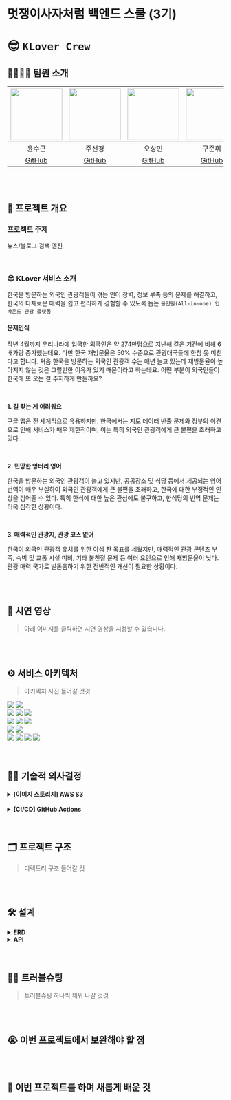 # 멋쟁이사자처럼 백엔드 스쿨 (3기)
# 😎 `KLover Crew`

## 👨‍👨‍👧‍👦 팀원 소개

| <img src='https://github.com/sky0427.png' width=120> | <img src='https://github.com/suuny0321.png' width=120> | <img src='https://github.com/Asthux.png' width=120> | <img src='https://github.com/koothemaverick.png' width=120> | <img src='https://github.com/LSH-kw0315.png' width=120> |
| :-: | :-: | :-: | :-: | :-: |
| 윤수근 | 주선경 | 오상민 | 구준휘 | 이승헌 |
| [GitHub](https://github.com/sky0427) | [GitHub](https://github.com/suuny0321) | [GitHub](https://github.com/Asthux) | [GitHub](https://github.com/koothemaverick) | [GitHub](https://github.com/LSH-kw0315) | 

<br>
<br>

## 📌 프로젝트 개요

### 프로젝트 주제

뉴스/블로그 검색 엔진

<br>

### 😎 KLover 서비스 소개

한국을 방문하는 외국인 관광객들이 겪는 언어 장벽,
정보 부족 등의 문제를 해결하고,
한국의 다채로운 매력을 쉽고 편리하게 경험할 수 있도록 돕는
`올인원(All-in-one) 인바운드 관광 플랫폼`

#### 문제인식

작년 4월까지 우리나라에 입국한 외국인은 약 274만명으로 지난해 같은 기간에 비해 6배가량 증가했는데요.
다만 한국 재방문율은 50% 수준으로 관광대국들에 한참 못 미친다고 합니다.
처음 한국을 방문하는 외국인 관광객 수는 매년 늘고 있는데 재방문율이 높아지지 않는 것은 그럴만한 이유가 있기 때문이라고 하는데요.
어떤 부분이 외국인들이 한국에 또 오는 걸 주저하게 만들까요?

<br>

**1. 길 찾는 게 어려워요**

구글 맵은 전 세계적으로 유용하지만, 한국에서는 지도 데이터 반출 문제와 정부의 이견 으로 인해 서비스가 매우
제한적이며, 이는 특히 외국인 관광객에게 큰 불편을 초래하고 있다.

<br>

**2. 민망한 엉터리 영어**

한국을 방문하는 외국인 관광객이 늘고 있지만, 공공장소 및 식당 등에서 제공되는 영어 번역이 매우 부실하여
외국인 관광객에게 큰 불편을 초래하고, 한국에 대한 부정적인 인상을 심어줄 수 있다. 특히 한식에 대한 높은
관심에도 불구하고, 한식당의 번역 문제는 더욱 심각한 상황이다.

<br>

**3. 매력적인 관광지, 관광 코스 없어**

한국이 외국인 관광객 유치를 위한 야심 찬 목표를 세웠지만, 매력적인 관광 콘텐츠 부족, 숙박 및 교통 시설 미비,
기타 불친절 문제 등 여러 요인으로 인해 재방문율이 낮다. 관광 매력 국가로 발돋움하기 위한 전반적인 개선이
필요한 상황이다.


<br>
<br>

## 🎥 시연 영상

> 아래 이미지를 클릭하면 시연 영상을 시청할 수 있습니다.


<br>
<br>

## ⚙️ 서비스 아키텍처

> 아키텍처 사진 들어갈 것것
<div>
  <!-- Spring Boot -->
  <img src="https://img.shields.io/badge/Spring_Boot-6DB33F?style=flat-square&logo=SpringBoot&logoColor=white"/>
  <!-- Spring Security -->
  <img src="https://img.shields.io/badge/Spring_Security-339933?style=flat-square&logo=SpringSecurity&logoColor=white"/>

</div>

<div>
  <!-- React Native -->
  <img src="https://img.shields.io/badge/React Native-65ADF1?style=flat-square&logo=React&logoColor=white"/>
  <!-- TypeScript -->
  <img src="https://img.shields.io/badge/TypeScript-3178C6?style=flat-square&logo=TypeScript&logoColor=white"/>
  <!-- Redux -->
  <img src="https://img.shields.io/badge/Redux-764ABC?style=flat-square&logo=Redux&logoColor=black"/>
</div>

<div>
  <!-- MySQL -->
  <img src="https://img.shields.io/badge/PostgreSQL-4169E1?style=flat-square&logo=PostgreSQL&logoColor=white"/>
  <!-- Redis -->
  <img src="https://img.shields.io/badge/Redis-DC382D?style=flat-square&logo=Redis&logoColor=white"/>
  <!-- Redis -->
  <img src="https://img.shields.io/badge/Elastic Search-005571?style=flat-square&logo=Redis&logoColor=white"/>
  
</div>

<div>
  <!-- GitHub -->
  <img src="https://img.shields.io/badge/GitHub-181717?style=flat-square&logo=GitHub&logoColor=white"/>
  <!-- Docker -->
  <img src="https://img.shields.io/badge/Docker-2496ED?style=flat-square&logo=Docker&logoColor=white"/>
</div>

<div>
  <!-- AWS -->
  <img src="https://img.shields.io/badge/Amazon EC2-FF9900?style=flat-square&logo=Amazon EC2&logoColor=white"/>
  <img src="https://img.shields.io/badge/Amazon S3-569A31?style=flat-square&logo=Amazon S3&logoColor=white"/>
  <!-- GitHub Actions -->
  <img src="https://img.shields.io/badge/GitHub Actions-2088FF?style=flat-square&logo=GitHub Actions&logoColor=white"/>
  <!-- Terraform -->
  <img src="https://img.shields.io/badge/Terraform-844FBA?style=flat-square&logo=Terraform&logoColor=white"/>
</div>

<br>
<br>

## 👨‍⚖️ 기술적 의사결정

<details>
  <summary><b>[이미지 스토리지] AWS S3</b></summary>
  <div markdown="1">
    </br>
    <ul>
      <li>도입배경</li>
        <ul>
          <li>유저수, 서비스 사용량 증가 등에 따라 저장하는 사진 파일이 많아지면 스토리지 공간을 확장해야 한다. 그렇기 때문에 서비스의 확장성을 고려해 스토리지 공간이 필요한 만큼 동적으로 할당해 효율적으로 사진을 관리할 수 있는 클라우드 기반의 객체 스토리지 서비스가 필요하였다.</li>
        </ul>
      </br>
      <li>기술비교</li>
        <table width="70%">
          <thead>
            <tr>
              <th></th>
              <th>AWS S3</th>
              <th>Google Cloud Storage</th>
              <th>Microsoft Azure Blob Storage</th>
            </tr>
          </thead>
          <tbody>
            <tr>
              <td>비용</td>
              <td>저렴한 가격 대비 높은 성능</td>
              <td>저렴한 가격 대비 높은 성능</td>
              <td>비교적 높은 가격</td>
            </tr>
            <tr>
              <td>기능성</td>
              <td>높은 내구성 및 가용성</td>
              <td>고성능 및 확장성</td>
              <td>관리 작업 간소화 기능</td>
            </tr>
            <tr>
              <td>보안성</td>
              <td>액세스 제어, 객체 수준 암호화 및 다양한 암호화 방식 제공</td>
              <td>액세스 제어, 객체 수준 암호화 및 다양한 암호화 방식 제공</td>
              <td>액세스 제어, 객체 수준 암호화 및 다양한 암호화 방식 제공</td>
            </tr>
            <tr>
              <td>데이터 복제</td>
              <td>지리적으로 분산된 데이터 복제 가능</td>
              <td>지리적으로 분산된 데이터 복제 가능</td>
              <td>지리적으로 분산된 데이터 복제 가능</td>
            </tr>
            <tr>
              <td>사용 편의성</td>
              <td>AWS Management Console, CLI, SDK 등 다양한 도구를 사용한 구성 및 관리 가능</td>
              <td>RESTful API 및 CLI를 사용하여 쉽게 구성 및 관리 가능</td>
              <td>Azure Portal, PowerShell, CLI 등 다양한 도구를 사용하여 구성 및 관리 가능</td>
            </tr>
          </tbody>
        </table>
        </br>
        <ul>
          <li>AWS S3</li>
            <ul>
              <li>장점</li>
                <ul>
                  <li>저렴한 비용으로 매우 빠르고 안정적인 전송 속도와 데이터 신뢰성을 제공한다.</li>
                  <li>다양한 객체 타입을 지원하여 많은 종류의 데이터를 저장할 수 있다.</li>
                  <li>지리적으로 분산 된 데이터 복제 기능을 제공하여 데이터 손실을 방지한다.</li>
                  <li>AWS Management Console, CLI, SDK를 사용하여 구성 및 관리가 가능하다.</li>
                </ul>
              <li>단점</li>
                <ul>
                  <li>트래픽이 너무 많을 경우 비용이 높을 수 있다.</li>
                </ul>
            </ul>
          </br>
          <li>Google Cloud Storage</li>
            <ul>
              <li>장점</li>
                <ul>
                  <li>매우 빠르고 안정적인 전송 속도와 데이터 신뢰성을 제공한다.</li>
                  <li>저렴한 가격에 높은 성능을 제공한다.</li>
                  <li>지리적으로 분산 된 데이터 복제 기능을 제공하여 데이터 손실을 방지한다.</li>
                  <li>RESTful API와 CLI를 사용하여 쉽게 구성 및 관리할 수 있다.</li>
                </ul>
              <li>단점</li>
                <ul>
                  <li>AWS S3와 비교해 객체 타입 지원 범위가 제한적이다.</li>
                </ul>
            </ul>
          </br>
          <li>Microsoft Azure Blob Storage</li>
            <ul>
              <li>장점</li>
                <ul>
                  <li>관리 작업을 간소화하는 기능을 제공해서 관리 작업을 자동화할 수 있다.</li>
                  <li>암호화, 로그 기록 및 액세스 제어 등 다양한 보안 기능을 제공한다.</li>
                  <li>Azure Portal, PowerShell, CLI를 사용하여 구성 및 관리가 가능하다.</li>
                </ul>
              <li>단점</li>
                <ul>
                  <li>비교적으로 높은 가격으로 서비스를 제공한다.</li>
                </ul>
            </ul>
        </ul>
      </br>
      <li>최종결정</li>
        <ul>
          <li>S3, Google Cloud Storage, Microsoft Azure Blob Storage 세 가지 클라우드 스토리지 서비스는 성능, 기능 및 보안 측면에서 찰칵 프로젝트에 적용할 때에 큰 차이가 없다.</li>
          <li>찰칵 프로젝트는 AWS의 RDS, EC2, CloudFront와 같은 다양한 서비스를 사용하고 있어 비용 관리 측면에서 효율적으로 할 수 있고, 사용자 친화적인 API와 SDK를 제공하여 접근성이 높으며 상세하고 이해하기 쉽게 정리된 문서를 통해서 신속하게 필요한 정보를 찾고 문제를 해결할 수 있다는 점에서 S3를 선택하였다.</li>
        </ul>
    </ul>
    </br>
  </div>
</details>

<br>

<details>
  <summary><b>[CI/CD] GitHub Actions</b></summary>
  <div markdown="1">
    </br>
    <ul>
      <li>도입배경</li>
        <ul>
          <li>직접 테스트 코드를 실행하고 수동으로 배포를 하는 번거로움이 있었다. 개발 외에 소요되는 시간을 단축하고자 해당 과정을 자동화하기 위해 도입했다.</li>
        </ul>
      </br>
      <li>기술비교</li>
        <table width="70%">
          <thead>
            <tr>
              <th></th>
              <th>GitHub Actions</th>
              <th>Jenkins</th>
              <th>Travis CI</th>
            </tr>
          </thead>
          <tbody>
            <tr>
              <td>설치 및 설정</td>
              <td>GitHub 저장소 내 워크플로우 파일 작성으로 간단히 설정 가능</td>
              <td>별도의 서버와 플러그인 설치 필요</td>
              <td>GitHub 저장소와 연동하여 간단히 설정 가능</td>
            </tr>
            <tr>
              <td>비용</td>
              <td>무료 티어 범위(월별 2000분) 초과 시 유료</td>
              <td>서버 유지 비용 발생</td>
              <td>공개 저장소는 무료<br>비공개 저장소는 유료</td>
            </tr>
            <tr>
              <td>트리거 설정</td>
              <td>매우 유연</td>
              <td>매우 유연</td>
              <td>유연</td>
            </tr>
            <tr>
              <td>지속적 통합</td>
              <td>지원</td>
              <td>지원</td>
              <td>지원</td>
            </tr>
            <tr>
              <td>지속적 배포</td>
              <td>지원</td>
              <td>지원</td>
              <td>지원</td>
            </tr>
            <tr>
              <td>테스트 병렬화</td>
              <td>지원</td>
              <td>지원</td>
              <td>지원</td>
            </tr>
            <tr>
              <td>사용 언어</td>
              <td>YAML</td>
              <td>Java</td>
              <td>Ruby</td>
            </tr>
          </tbody>
        </table>
        </br>
        <ul>
          <li>GitHub Actions</li>
            <ul>
              <li>장점</li>
                <ul>
                  <li>실행을 트리거하는 방법으로 다양한 이벤트를 지원해 매우 유연한 트리거 설정이 가능하다.</li>
                  <li>일정 범위 내 무료로 이용이 가능하다.</li>
                  <li>GitHub와 연동이 원활하다.</li>
                </ul>
              <li>단점</li>
                <ul>
                  <li>특정 플러그인 및 확장이 부족하다.</li>
                  <li>다른 CI/CD 툴에 비해 사용자가 설정할 수 있는 옵션의 범위가 적다.</li>
                  <li>상대적으로 새로운 기술이기 때문에 자료가 부족하고 커뮤니티가 작다.</li>
                </ul>
            </ul>
          </br>
          <li>Jenkins</li>
            <ul>
              <li>장점</li>
                <ul>
                  <li>다양한 플러그인과 인터페이스를 지원한다.</li>
                  <li>1700개가 넘는 플러그인으로 폭이 넓은 사용자 설정을 할 수 있다.</li>
                  <li>매우 넓은 커뮤니티를 가지고 있어 자료 검색에 용이하다.</li>
                </ul>
              <li>단점</li>
                <ul>
                  <li>설정이 쉽지 않다.</li>
                  <li>보안 및 안정성 이슈가 발생할 수 있다.</li>
                  <li>대규모 프로젝트에서 많은 자원을 소비하고, 설정이 잘못되면 빌드가 느려질 수 있다.</li>
                </ul>
            </ul>
          </br>
          <li>Travis CI</li>
            <ul>
              <li>장점</li>
                <ul>
                  <li>설정이 간단하여 사용자가 쉽게 세팅할 수 있다.</li>
                  <li>단순한 빌드 프로세스에 적합하다.</li>
                  <li>커스텀 빌드 환경을 지원한다.</li>
                </ul>
              <li>단점</li>
                <ul>
                  <li>복잡한 빌드 파이프라인을 구성하기에는 상대적으로 제한적이다.</li>
                </ul>
            </ul>
        </ul>
      </br>
      <li>최종결정</li>
        <ul>
          <li>GitHub Actions는 GitHub에서 제공하는 서버리스 CI/CD 서버이기 때문에 Jenkins, Travis CI와 달리 호스팅이 따로 필요 없다. 그렇기 때문에 CI/CD 파이프라인을 실행하는 비용이 크게 감소한다.</li>
          <li>찰칵 프로젝트는 Git 원격 저장소를 GitHub로 사용하고 있어서 GitHub와의 연동이 매우 원활한 데다가 무료로 이용할 수 있으며 접근성이 좋은 GitHub Actions를 이용해 CI/CD를 도입하는 것으로 결정했다.</li>
        </ul>
    </ul>
  </br>
  </div>
</details>

<br>
<br>


## 🗂 프로젝트 구조

> 디렉토리 구조 들어갈 것

<br>
<br>

## 🛠 설계

<details>
  <summary><b>ERD</b></summary>
  <div markdown="1">
    <ul>
      <div></div>
    </ul>
  </div>
</details>

<details>
  <summary><b>API</b></summary>
  <div markdown="1">
    <ul>
      <div></div>
    </ul>
  </div>
</details>

<br>
<br>

## 🕵️‍♂️ 트러블슈팅

> 트러블슈팅 하나씩 채워 나갈 것것

<br>
<br>

## 😭 이번 프로젝트에서 보완해야 할 점

<br>
<br>

## 🤭 이번 프로젝트를 하며 새롭게 배운 것

<br>
<br>

